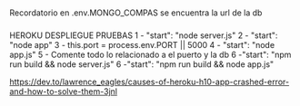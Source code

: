 ###
Recordatorio en .env.MONGO_COMPAS se encuentra la url de la db


###
HEROKU DESPLIEGUE PRUEBAS
1 - "start": "node server.js"
2 - "start": "node app"
3 - this.port = process.env.PORT || 5000
4 - "start": "node app.js"
5 - Comente todo lo relacionado a el puerto y la db
6 -"start": "npm run build && node server.js"
6 -"start": "npm run build && node app.js"

https://dev.to/lawrence_eagles/causes-of-heroku-h10-app-crashed-error-and-how-to-solve-them-3jnl